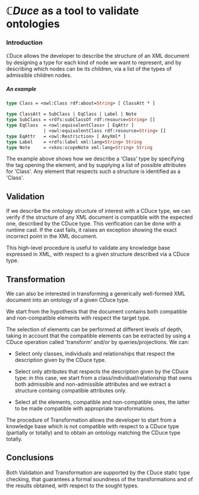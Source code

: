 # $\mathbb{C}Duce$ as a tool to validate ontologies

### Introduction

$\mathbb{C}$Duce allows the developer to describe the structure of an XML document by designing a type for each kind of node we want to represent, and by describing which nodes can be its children, via a list of the types of admissible children nodes. 

##### An example

```ocaml
type Class = <owl:Class rdf:about=String> [ ClassAtt * ]

type ClassAtt = SubClass | EqClass | Label | Note 
type SubClass = <rdfs:subClassOf rdf:resource=String> []
type EqClass  = <owl:equivalentClass> [ EqAttr ] 
              | <owl:equivalentClass rdf:resource=String> []
type EqAttr   = <owl:Restriction> [ AnyXml* ]
type Label    = <rdfs:label xml:lang=String> String
type Note     = <skos:scopeNote xml:lang=String> String
```

The example above shows how we describe a 'Class' type by specifying the tag opening the element, and by supplying a list of possible attributes for 'Class'. Any element that respects such a structure is identified as a 'Class'.

## Validation

If we describe the ontology structure of interest with a CDuce type, we can verify if the structure of any XML document is compatible with the expected one, described by the CDuce type. This verification can be done with a runtime cast. If the cast fails, it raises an exception showing the exact incorrect point in the XML document. 

This high-level procedure is useful to validate any knowledge base expressed in XML, with respect to a given structure described via a CDuce type.


## Transformation

We can also be interested in transforming a generically well-formed XML document into an ontology of a given CDuce type. 

We start from the hypothesis that the document contains both compatible and non-compatible elements with respect the target type. 

The selection of elements can be performed at different levels of depth, taking in account that the compatible elements can be extracted by using a CDuce operation called 'transform' and/or by queries/projections. We can:

- Select only classes, individuals and relationships that respect the description given by the CDuce type.

- Select only attributes that respects the description given by the CDuce type: in this case, we start from a class/individual/relationship that owns both admissible and non-admissible attributes and we extract a structure containg compatible attributes only.

- Select all the elements, compatible and non-compatible ones, the latter to be made compatible with appropriate transformations.

The procedure of Transformation allows the developer to start from a knowledge base which is not compatible with respect to a CDuce type (partially or totally) and to obtain an ontology matching the CDuce type totally.


## Conclusions

Both Validation and Transformation are supported by the $\mathbb{C}$Duce static type checking, that guarantees a formal soundness of the transformations and of the results obtained, with respect to the sought types.


